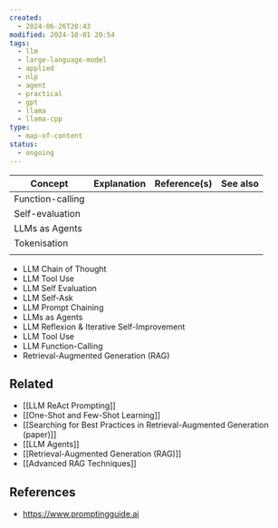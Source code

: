 ```yaml
---
created:
  - 2024-06-26T20:43
modified: 2024-10-01 20:54
tags:
  - llm
  - large-language-model
  - applied
  - nlp
  - agent
  - practical
  - gpt
  - llama
  - llama-cpp
type:
  - map-of-content
status:
  - ongoing
---
```


| Concept          | Explanation | Reference(s) | See also |
| ---------------- | ----------- | ------------ | -------- |
| Function-calling |             |              |          |
| Self-evaluation  |             |              |          |
| LLMs as Agents   |             |              |          |
| Tokenisation     |             |              |          |
|                  |             |              |          |

* LLM Chain of Thought
* LLM Tool Use
* LLM Self Evaluation
* LLM Self-Ask
* LLM Prompt Chaining
* LLMs as Agents
* LLM Reflexion & Iterative Self-Improvement
* LLM Tool Use
* LLM Function-Calling
* Retrieval-Augmented Generation (RAG)

## Related
* [[LLM ReAct Prompting]]
* [[One-Shot and Few-Shot Learning]]
* [[Searching for Best Practices in Retrieval-Augmented Generation (paper)]]
* [[LLM Agents]]
* [[Retrieval-Augmented Generation (RAG)]]
* [[Advanced RAG Techniques]]
## References
* https://www.promptingguide.ai
